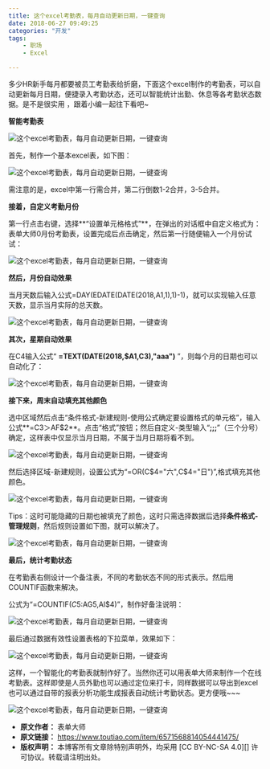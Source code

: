 ```yaml
---
title: 这个excel考勤表，每月自动更新日期，一键查询
date: 2018-06-27 09:49:25
categories: "开发"
tags:
	- 职场
	- Excel

---
```


多少HR新手每月都要被员工考勤表给折磨，下面这个excel制作的考勤表，可以自动更新每月日期，便捷录入考勤状态，还可以智能统计出勤、休息等各考勤状态数据。是不是很实用 ，跟着小编一起往下看吧~

**智能考勤表**

![这个excel考勤表，每月自动更新日期，一键查询][excel]

首先，制作一个基本excel表，如下图：

![这个excel考勤表，每月自动更新日期，一键查询][excel 1]

需注意的是，excel中第一行需合并，第二行倒数1-2合并，3-5合并。

**接着，自定义考勤月份**

第一行点击右键，选择**“设置单元格格式”**，在弹出的对话框中自定义格式为：表单大师0月份考勤表，设置完成后点击确定，然后第一行随便输入一个月份试试：

![这个excel考勤表，每月自动更新日期，一键查询][excel 2]

**然后，月份自动效果**

当月天数后输入公式=DAY(EDATE(DATE(2018,A1,1),1)-1)，就可以实现输入任意天数，显示当月实际的总天数。

![这个excel考勤表，每月自动更新日期，一键查询][excel 3]

**其次，星期自动效果**

在C4输入公式“ **=TEXT(DATE(2018,$A1,C3),"aaa")** ”，则每个月的日期也可以自动化了：

![这个excel考勤表，每月自动更新日期，一键查询][excel 4]

**接下来，周末自动填充其他颜色**

选中区域然后点击“条件格式-新建规则-使用公式确定要设置格式的单元格”，输入公式**=C$3＞$AF$2**。点击“格式”按钮；然后自定义-类型输入“**;;;**”（三个分号）确定，这样表中仅显示当月日期，不属于当月日期将看不到。

![这个excel考勤表，每月自动更新日期，一键查询][excel 5]

然后选择区域-新建规则，设置公式为“=OR(C$4="六",C$4="日")”,格式填充其他颜色。

![这个excel考勤表，每月自动更新日期，一键查询][excel 6]

Tips：这时可能隐藏的日期也被填充了颜色，这时只需选择数据后选择**条件格式-管理规则**，然后规则设置如下图，就可以解决了。

![这个excel考勤表，每月自动更新日期，一键查询][excel 7]

**最后，统计考勤状态**

在考勤表右侧设计一个备注表，不同的考勤状态不同的形式表示。然后用COUNTIF函数来解决。

公式为“=COUNTIF($C5:$AG5,AI$4)”，制作好备注说明：

![这个excel考勤表，每月自动更新日期，一键查询][excel 8]

最后通过数据有效性设置表格的下拉菜单，效果如下：

![这个excel考勤表，每月自动更新日期，一键查询][excel 9]

这样，一个智能化的考勤表就制作好了。当然你还可以用表单大师来制作一个在线考勤表。这样即使是人员外勤也可以通过定位来打卡，同样数据可以导出到excel也可以通过自带的报表分析功能生成报表自动统计考勤状态。更方便哦~~~

![这个excel考勤表，每月自动更新日期，一键查询][excel 10]


[excel]: static/resources/crawler/UZZE-NNU3-EVY3.gif
[excel 1]: static/resources/crawler/JZJV-YYJU-NQ7V.jpg
[excel 2]: static/resources/crawler/IQBM-JI7N-NF7V.gif
[excel 3]: static/resources/crawler/MYNY-RZZ3-IVZ3.gif
[excel 4]: static/resources/crawler/RYVN-F3YB-JAQU.gif
[excel 5]: static/resources/crawler/JBNB-ANRV-ZFIV.gif
[excel 6]: static/resources/crawler/VV6F-Q2IA-Q6V2.gif
[excel 7]: static/resources/crawler/IJRI-AVVB-NI7F.gif
[excel 8]: static/resources/crawler/Y3QU-2E2Q-EB3U.gif
[excel 9]: static/resources/crawler/A3UB-6FYF-FZ7J.gif
[excel 10]: static/resources/crawler/JQFU-QV63-YYUA.jpg
 *  **原文作者：** 表单大师
 *  **原文链接：** https://www.toutiao.com/item/6571568814054441475/
 *  **版权声明：** 本博客所有文章除特别声明外，均采用 [CC BY-NC-SA 4.0][] 许可协议。转载请注明出处。
